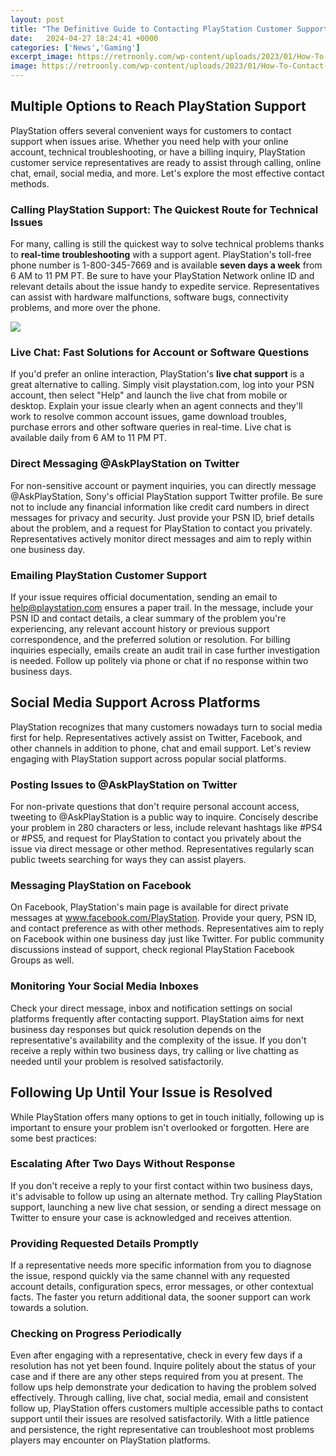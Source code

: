 ```yaml
---
layout: post
title: "The Definitive Guide to Contacting PlayStation Customer Support"
date:   2024-04-27 18:24:41 +0000
categories: ['News','Gaming']
excerpt_image: https://retroonly.com/wp-content/uploads/2023/01/How-To-Contact-PlayStation-Support.jpg
image: https://retroonly.com/wp-content/uploads/2023/01/How-To-Contact-PlayStation-Support.jpg
---
```


## Multiple Options to Reach PlayStation Support
PlayStation offers several convenient ways for customers to contact support when issues arise. Whether you need help with your online account, technical troubleshooting, or have a billing inquiry, PlayStation customer service representatives are ready to assist through calling, online chat, email, social media, and more. Let's explore the most effective contact methods.
### Calling PlayStation Support: The Quickest Route for Technical Issues  
For many, calling is still the quickest way to solve technical problems thanks to **real-time troubleshooting** with a support agent. PlayStation's toll-free phone number is 1-800-345-7669 and is available **seven days a week** from 6 AM to 11 PM PT. Be sure to have your PlayStation Network online ID and relevant details about the issue handy to expedite service. Representatives can assist with hardware malfunctions, software bugs, connectivity problems, and more over the phone. 

![](https://i.ytimg.com/vi/eaV0bAoqqeM/maxresdefault.jpg)
### Live Chat: Fast Solutions for Account or Software Questions
If you'd prefer an online interaction, PlayStation's **live chat support** is a great alternative to calling. Simply visit playstation.com, log into your PSN account, then select "Help" and launch the live chat from mobile or desktop. Explain your issue clearly when an agent connects and they'll work to resolve common account issues, game download troubles, purchase errors and other software queries in real-time. Live chat is available daily from 6 AM to 11 PM PT.
### Direct Messaging @AskPlayStation on Twitter
For non-sensitive account or payment inquiries, you can directly message @AskPlayStation, Sony's official PlayStation support Twitter profile. Be sure not to include any financial information like credit card numbers in direct messages for privacy and security. Just provide your PSN ID, brief details about the problem, and a request for PlayStation to contact you privately. Representatives actively monitor direct messages and aim to reply within one business day. 
### Emailing PlayStation Customer Support 
If your issue requires official documentation, sending an email to help@playstation.com ensures a paper trail. In the message, include your PSN ID and contact details, a clear summary of the problem you're experiencing, any relevant account history or previous support correspondence, and the preferred solution or resolution. For billing inquiries especially, emails create an audit trail in case further investigation is needed. Follow up politely via phone or chat if no response within two business days.
## Social Media Support Across Platforms
PlayStation recognizes that many customers nowadays turn to social media first for help. Representatives actively assist on Twitter, Facebook, and other channels in addition to phone, chat and email support. Let's review engaging with PlayStation support across popular social platforms.
### Posting Issues to @AskPlayStation on Twitter
For non-private questions that don't require personal account access, tweeting to @AskPlayStation is a public way to inquire. Concisely describe your problem in 280 characters or less, include relevant hashtags like #PS4 or #PS5, and request for PlayStation to contact you privately about the issue via direct message or other method. Representatives regularly scan public tweets searching for ways they can assist players.  
### Messaging PlayStation on Facebook
On Facebook, PlayStation's main page is available for direct private messages at www.facebook.com/PlayStation. Provide your query, PSN ID, and contact preference as with other methods. Representatives aim to reply on Facebook within one business day just like Twitter. For public community discussions instead of support, check regional PlayStation Facebook Groups as well.
### Monitoring Your Social Media Inboxes
Check your direct message, inbox and notification settings on social platforms frequently after contacting support. PlayStation aims for next business day responses but quick resolution depends on the representative's availability and the complexity of the issue. If you don't receive a reply within two business days, try calling or live chatting as needed until your problem is resolved satisfactorily. 
## Following Up Until Your Issue is Resolved
While PlayStation offers many options to get in touch initially, following up is important to ensure your problem isn't overlooked or forgotten. Here are some best practices:
### Escalating After Two Days Without Response
If you don't receive a reply to your first contact within two business days, it's advisable to follow up using an alternate method. Try calling PlayStation support, launching a new live chat session, or sending a direct message on Twitter to ensure your case is acknowledged and receives attention. 
### Providing Requested Details Promptly 
If a representative needs more specific information from you to diagnose the issue, respond quickly via the same channel with any requested account details, configuration specs, error messages, or other contextual facts. The faster you return additional data, the sooner support can work towards a solution.  
### Checking on Progress Periodically
Even after engaging with a representative, check in every few days if a resolution has not yet been found. Inquire politely about the status of your case and if there are any other steps required from you at present. The follow ups help demonstrate your dedication to having the problem solved effectively.
Through calling, live chat, social media, email and consistent follow up, PlayStation offers customers multiple accessible paths to contact support until their issues are resolved satisfactorily. With a little patience and persistence, the right representative can troubleshoot most problems players may encounter on PlayStation platforms.
